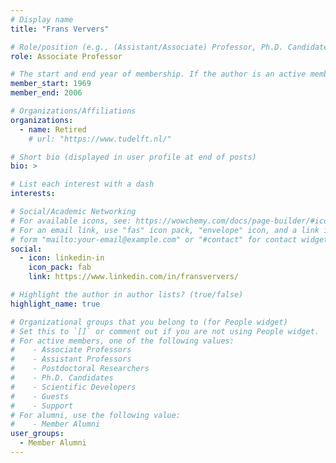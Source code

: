 ```yaml
---
# Display name
title: "Frans Ververs"

# Role/position (e.g., (Assistant/Associate) Professor, Ph.D. Candidate)
role: Associate Professor

# The start and end year of membership. If the author is an active member, leave member_end empty. Otherwise, fill in.
member_start: 1969
member_end: 2006

# Organizations/Affiliations
organizations:
  - name: Retired
    # url: "https://www.tudelft.nl/"

# Short bio (displayed in user profile at end of posts)
bio: >

# List each interest with a dash
interests:

# Social/Academic Networking
# For available icons, see: https://wowchemy.com/docs/page-builder/#icons
# For an email link, use "fas" icon pack, "envelope" icon, and a link in the
# form "mailto:your-email@example.com" or "#contact" for contact widget.
social:
  - icon: linkedin-in
    icon_pack: fab
    link: https://www.linkedin.com/in/fransververs/

# Highlight the author in author lists? (true/false)
highlight_name: true

# Organizational groups that you belong to (for People widget)
# Set this to `[]` or comment out if you are not using People widget.
# For active members, one of the following values: 
#    - Associate Professors
#    - Assistant Professors
#    - Postdoctoral Researchers
#    - Ph.D. Candidates
#    - Scientific Developers
#    - Guests
#    - Support
# For alumni, use the following value:
#    - Member Alumni
user_groups:
  - Member Alumni
---
```

